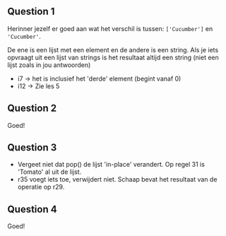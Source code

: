 ## Question 1
Herinner jezelf er goed aan wat het verschil is tussen:
```['Cucumber']``` en ```'Cucumber'```.

De ene is een lijst met een element en de andere is een string. Als je iets opvraagt uit een lijst van strings is het resultaat altijd een string (niet een lijst zoals in jou antwoorden)

- i7 -> het is inclusief het 'derde' element (begint vanaf 0)
- i12 -> Zie les 5

## Question 2
Goed!

## Question 3
- Vergeet niet dat pop() de lijst 'in-place' verandert. Op regel 31 is 'Tomato' al uit de lijst.
- r35 voegt iets toe, verwijdert niet. Schaap bevat het resultaat van de operatie op r29.

## Question 4
Goed!
